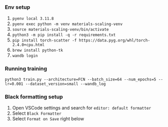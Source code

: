 ### Env setup

1. `pyenv local 3.11.8`
2. `pyenv exec python -m venv materials-scaling-venv`
3. `source materials-scaling-venv/bin/activate`
4. `python3 -m pip install -q -r requirements.txt`
5. `pip install torch-scatter -f https://data.pyg.org/whl/torch-2.4.0+cpu.html`
6. `brew install python-tk`
5. `wandb login`

### Running training
`python3 train.py --architecture=FCN --batch_size=64 --num_epochs=5 --lr=0.001 --dataset_version=small --wandb_log`

### Black formatting setup
1. Open VSCode settings and search for `editor: default formatter`
2. Select `Black Formatter`
2. Select `Format on Save` right below